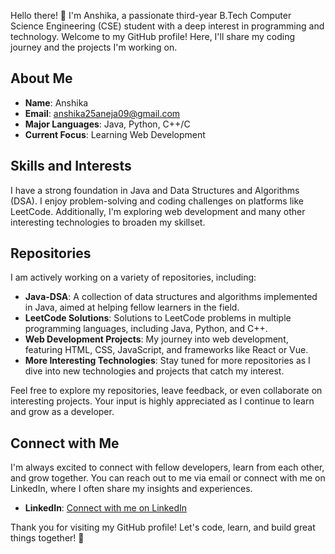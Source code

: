 Hello there! 👋 I'm Anshika, a passionate third-year B.Tech Computer Science Engineering (CSE) student with a deep interest in programming and technology. Welcome to my GitHub profile! Here, I'll share my coding journey and the projects I'm working on.

## About Me
- **Name**: Anshika
- **Email**: [anshika25aneja09@gmail.com](mailto:anshika25aneja09@gmail.com)
- **Major Languages**: Java, Python, C++/C
- **Current Focus**: Learning Web Development

## Skills and Interests
I have a strong foundation in Java and Data Structures and Algorithms (DSA). 
I enjoy problem-solving and coding challenges on platforms like LeetCode. Additionally, I'm exploring web development and many other interesting technologies to broaden my skillset.

## Repositories
I am actively working on a variety of repositories, including:

- **Java-DSA**: A collection of data structures and algorithms implemented in Java, aimed at helping fellow learners in the field.
- **LeetCode Solutions**: Solutions to LeetCode problems in multiple programming languages, including Java, Python, and C++.
- **Web Development Projects**: My journey into web development, featuring HTML, CSS, JavaScript, and frameworks like React or Vue.
- **More Interesting Technologies**: Stay tuned for more repositories as I dive into new technologies and projects that catch my interest.

Feel free to explore my repositories, leave feedback, or even collaborate on interesting projects. Your input is highly appreciated as I continue to learn and grow as a developer.

## Connect with Me
I'm always excited to connect with fellow developers, learn from each other, and grow together. You can reach out to me via email or connect with me on LinkedIn, where I often share my insights and experiences.

- **LinkedIn**: [Connect with me on LinkedIn](https://www.linkedin.com/in/anshika-267942229)

Thank you for visiting my GitHub profile! Let's code, learn, and build great things together! 🚀
